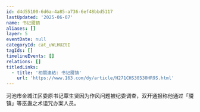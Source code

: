 ```yaml
---
id: d4d55100-6d6a-4a85-a736-6ef48bbd5117
lastUpdated: '2025-06-07'
name: 书记魇镇
aliases: []
layer: 5
eventDate: null
categoryId: cat_uWLHUZtI
tagIds: []
timelineEvents: []
relations: []
titledLinks:
  - title: '相關連結: 书记魇镇'
    url: 'https://www.163.com/dy/article/H271CHS30530HR9S.html'
---
```

河池市金城江区委原书记覃生贤因为作风问题被纪委调查，双开通报称他通过「魇镇」等巫蛊之术诅咒办案人员。
